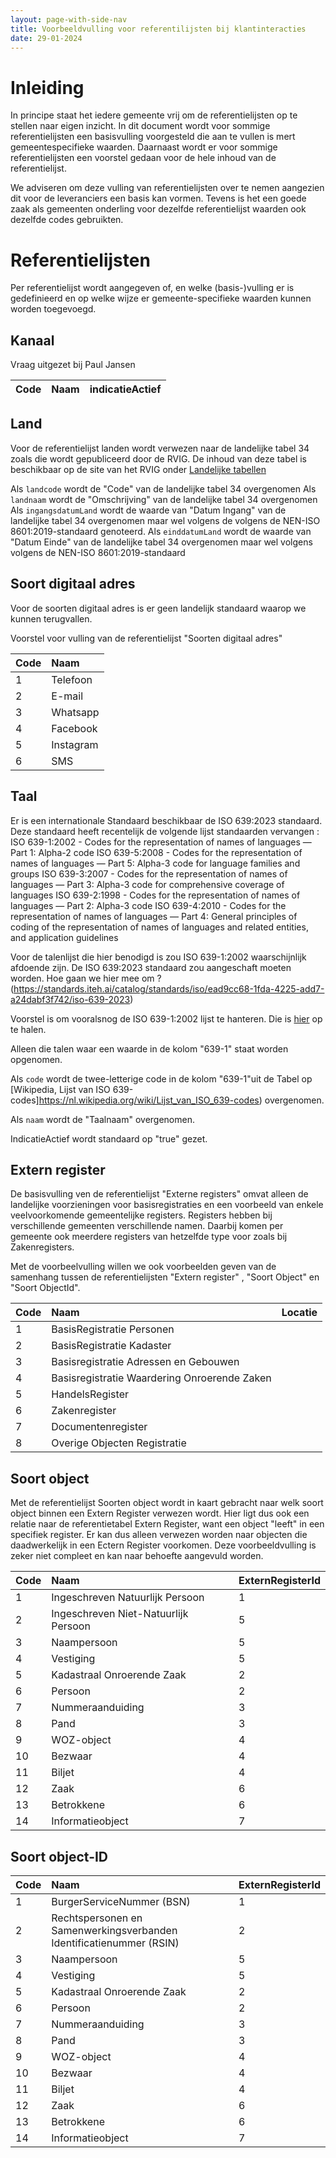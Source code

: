 ```yaml
---
layout: page-with-side-nav
title: Voorbeeldvulling voor referentilijsten bij klantinteracties
date: 29-01-2024
---
```


# Inleiding

In principe staat het iedere gemeente vrij om de referentielijsten op te stellen naar eigen inzicht. 
In dit document wordt voor sommige referentielijsten een basisvulling voorgesteld die aan te vullen is mert gemeentespecifieke waarden. 
Daarnaast wordt er voor sommige referentielijsten een voorstel gedaan voor de hele inhoud van de referentielijst. 

We adviseren om deze vulling van referentielijsten over te nemen aangezien dit voor de leveranciers een basis kan vormen. 
Tevens is het een goede zaak als gemeenten onderling voor dezelfde referentielijst waarden ook dezelfde codes gebruikten.

# Referentielijsten

Per referentielijst wordt aangegeven of, en welke (basis-)vulling er is gedefinieerd en op welke wijze er gemeente-specifieke waarden kunnen worden toegevoegd. 

## Kanaal

Vraag uitgezet bij Paul Jansen 


| Code | Naam | indicatieActief |
| :----------- | :----------- | :----------- |

## Land

Voor de referentielijst landen wordt verwezen naar de landelijke tabel 34 zoals die wordt gepubliceerd door de RVIG. 
De inhoud van deze tabel is beschikbaar op de site van het RVIG onder [Landelijke tabellen](https://publicaties.rvig.nl/Landelijke_tabellen/) 

Als `landcode` wordt de "Code" van de landelijke tabel 34 overgenomen
Als `landnaam` wordt de "Omschrijving" van de landelijke tabel 34 overgenomen 
Als `ingangsdatumLand` wordt de waarde van "Datum Ingang" van de landelijke tabel 34 overgenomen maar wel volgens de volgens de NEN-ISO 8601:2019-standaard genoteerd.
Als `einddatumLand` wordt de waarde van "Datum Einde" van de landelijke tabel 34 overgenomen maar wel volgens volgens de NEN-ISO 8601:2019-standaard

## Soort digitaal adres

Voor de soorten digitaal adres is er geen landelijk standaard waarop we kunnen terugvallen. 

Voorstel voor vulling van de referentielijst "Soorten digitaal adres" 

| Code | Naam | 
| :----------- | :----------- |
| 1  | Telefoon | 
| 2  | E-mail |
| 3  | Whatsapp |
| 4  | Facebook | 
| 5  | Instagram | 
| 6  | SMS | 


## Taal

Er is een internationale Standaard beschikbaar de ISO 639:2023 standaard. Deze standaard heeft recentelijk de volgende lijst standaarden vervangen : 
ISO 639-1:2002 - Codes for the representation of names of languages — Part 1: Alpha-2 code
ISO 639-5:2008 - Codes for the representation of names of languages — Part 5: Alpha-3 code for language families and groups
ISO 639-3:2007 - Codes for the representation of names of languages — Part 3: Alpha-3 code for comprehensive coverage of languages
ISO 639-2:1998 - Codes for the representation of names of languages — Part 2: Alpha-3 code
ISO 639-4:2010 - Codes for the representation of names of languages — Part 4: General principles of coding of the representation of names of languages and related entities, and application guidelines

Voor de talenlijst die hier benodigd is zou ISO 639-1:2002 waarschijnlijk afdoende zijn. 
De ISO 639:2023 standaard zou aangeschaft moeten worden. Hoe gaan we hier mee om ? (https://standards.iteh.ai/catalog/standards/iso/ead9cc68-1fda-4225-add7-a24dabf3f742/iso-639-2023)

Voorstel is om vooralsnog de ISO 639-1:2002 lijst te hanteren. Die is [hier](https://nl.wikipedia.org/wiki/Lijst_van_ISO_639-codes) op te halen. 

Alleen die talen waar een waarde in de kolom "639-1" staat worden opgenomen. 

Als `code` wordt de twee-letterige code in de kolom "639-1"uit de Tabel op [Wikipedia, Lijst van ISO 639-codes]https://nl.wikipedia.org/wiki/Lijst_van_ISO_639-codes) overgenomen.

Als `naam` wordt de "Taalnaam" overgenomen.

IndicatieActief wordt standaard op "true" gezet.

## Extern register

De basisvulling ven de referentielijst "Externe registers" omvat alleen de landelijke voorzieningen voor basisregistraties en een voorbeeld van enkele veelvoorkomende gemeentelijke registers. Registers hebben bij verschillende gemeenten verschillende namen. Daarbij komen per gemeente ook meerdere registers van hetzelfde type voor zoals bij Zakenregisters. 

Met de voorbeelvulling willen we ook voorbeelden geven van de samenhang tussen de referentielijsten "Extern register" , "Soort Object" en "Soort ObjectId".

| Code | Naam | Locatie | 
| :----------- | :----------- | :----------- |
| 1  | BasisRegistratie Personen |  | 
| 2  | BasisRegistratie Kadaster |  |
| 3  | Basisregistratie Adressen en Gebouwen |  |
| 4  | Basisregistratie Waardering Onroerende Zaken |  | 
| 5  | HandelsRegister |  | 
| 6  | Zakenregister |  |
| 7  | Documentenregister |  |
| 8  | Overige Objecten Registratie |  |

## Soort object

Met de referentielijst Soorten object wordt in kaart gebracht naar welk soort object binnen een Extern Register verwezen wordt. Hier ligt dus ook een relatie naar de referentietabel Extern Register, want een object "leeft" in een specifiek register. Er kan dus alleen verwezen worden naar objecten die daadwerkelijk in een Ectern Register voorkomen. Deze voorbeeldvulling is zeker niet compleet en kan naar behoefte aangevuld worden. 

| Code | Naam | ExternRegisterId |
| :----------- | :----------- | :----------- |
| 1  | Ingeschreven Natuurlijk Persoon | 1 |  | 
| 2  | Ingeschreven Niet-Natuurlijk Persoon | 5 |
| 3  | Naampersoon | 5 |
| 4  | Vestiging | 5 | 
| 5  | Kadastraal Onroerende Zaak | 2 | 
| 6  | Persoon | 2 |
| 7  | Nummeraanduiding | 3 |
| 8  | Pand | 3 |
| 9  | WOZ-object | 4 |
| 10 | Bezwaar | 4 | 
| 11 | Biljet | 4 | 
| 12 | Zaak | 6 | 
| 13 | Betrokkene | 6 | 
| 14 | Informatieobject | 7 |

## Soort object-ID

| Code | Naam | ExternRegisterId |
| :----------- | :----------- | :----------- |
| 1  | BurgerServiceNummer (BSN) | 1 |  
| 2  | Rechtspersonen en Samenwerkingsverbanden Identificatienummer (RSIN) | 2 |
| 3  | Naampersoon | 5 |
| 4  | Vestiging | 5 | 
| 5  | Kadastraal Onroerende Zaak | 2 | 
| 6  | Persoon | 2 |
| 7  | Nummeraanduiding | 3 |
| 8  | Pand | 3 |
| 9  | WOZ-object | 4 |
| 10 | Bezwaar | 4 | 
| 11 | Biljet | 4 | 
| 12 | Zaak | 6 | 
| 13 | Betrokkene | 6 | 
| 14 | Informatieobject | 7 |
